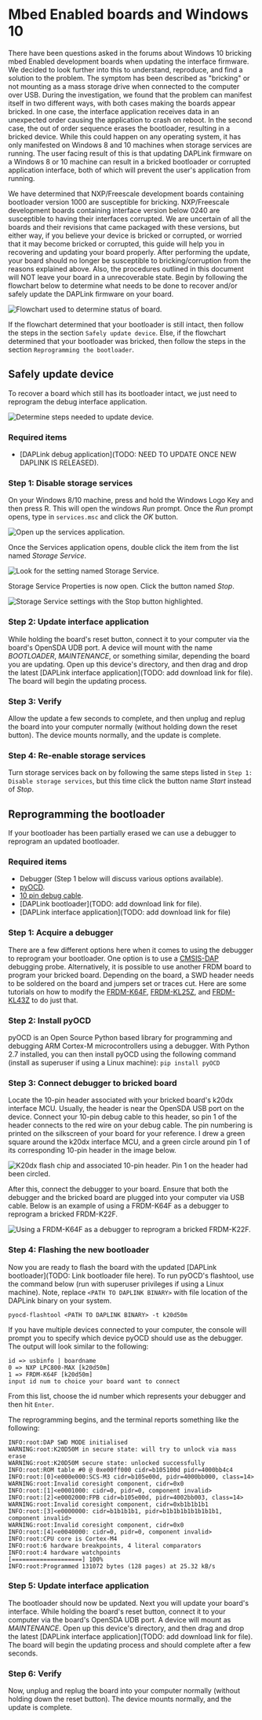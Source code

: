 # Mbed Enabled boards and Windows 10
There have been questions asked in the forums about Windows 10 bricking mbed Enabled development boards when updating the interface firmware. We decided to look further into this to understand, reproduce, and find a solution to the problem. The symptom has been described as "bricking" or not mounting as a mass storage drive when connected to the computer over USB. During the investigation, we found that the problem can manifest itself in two different ways, with both cases making the boards appear bricked. In one case, the interface application receives data in an unexpected order causing the application to crash on reboot. In the second case, the out of order sequence erases the bootloader, resulting in a bricked device. While this could happen on any operating system, it has only manifested on Windows 8 and 10 machines when storage services are running. The user facing result of this is that updating DAPLink firmware on a Windows 8 or 10 machine can result in a bricked bootloader or corrupted application interface, both of which will prevent the user's application from running.

We have determined that NXP/Freescale development boards containing bootloader version 1000 are susceptible for bricking. NXP/Freescale development boards containing interface version below 0240 are susceptible to having their interfaces corrupted. We are uncertain of all the boards and their revisions that came packaged with these versions, but either way, if you believe your device is bricked or corrupted, or worried that it may become bricked or corrupted, this guide will help you in recovering and updating your board properly. After performing the update, your board should no longer be susceptible to bricking/corruption from the reasons explained above. Also, the procedures outlined in this document will NOT leave your board in a unrecoverable state. Begin by following the flowchart below to determine what needs to be done to recover and/or safely update the DAPLink firmware on your board.

![](images/flowchart.png "Flowchart used to determine status of board.")

If the flowchart determined that your bootloader is still intact, then follow the steps in the section `Safely update device`. Else, if the flowchart determined that your bootloader was bricked, then follow the steps in the section `Reprogramming the bootloader`.

## Safely update device
To recover a board which still has its bootloader intact, we just need to reprogram the debug interface application.

![](images/os_flowchart.png "Determine steps needed to update device.")

### Required items
* [DAPLink debug application](TODO: NEED TO UPDATE ONCE NEW DAPLINK IS RELEASED).

### Step 1: Disable storage services
On your Windows 8/10 machine, press and hold the Windows Logo Key and then press R. This will open the windows _Run_ prompt. Once the _Run_ prompt opens, type in ```services.msc``` and click the _OK_ button.

![](images/run.png "Open up the services application.")

Once the Services application opens, double click the item from the list named _Storage Service_.  

![](images/services.png "Look for the setting named Storage Service.")

Storage Service Properties is now open. Click the button named _Stop_.

![](images/stop.png "Storage Service settings with the Stop button highlighted.")

### Step 2: Update interface application
While holding the board's reset button, connect it to your computer via the board's OpenSDA UDB port. A device will mount with the name _BOOTLOADER_, _MAINTENANCE_, or something similar, depending the board you are updating. Open up this device's directory, and then drag and drop the latest [DAPLink interface application](TODO: add download link for file). The board will begin the updating process.

### Step 3: Verify
Allow the update a few seconds to complete, and then unplug and replug the board into your computer normally (without holding down the reset button). The device mounts normally, and the update is complete.

### Step 4: Re-enable storage services
Turn storage services back on by following the same steps listed in ```Step 1: Disable storage services```, but this time click the button name _Start_ instead of _Stop_.

## Reprogramming the bootloader
If your bootloader has been partially erased we can use a debugger to reprogram an updated bootloader.

### Required items
* Debugger (Step 1 below will discuss various options available).
* [pyOCD](https://github.com/mbedmicro/pyOCD).
* [10 pin debug cable](https://www.adafruit.com/product/1675).
* [DAPLink bootloader](TODO: add download link for file).
* [DAPLink interface application](TODO: add download link for file)

### Step 1: Acquire a debugger
There are a few different options here when it comes to using the debugger to reprogram your bootloader. One option is to use a [CMSIS-DAP](https://developer.mbed.org/platforms/SWDAP-LPC11U35/) debugging probe. Alternatively, it is possible to use another FRDM board to program your bricked board. Depending on the board, a SWD header needs to be soldered on the board and jumpers set or traces cut. Here are some tutorials on how to modify the [FRDM-K64F](https://mcuoneclipse.com/2015/09/08/using-frdm-k64f-board-to-debug-another-kinetis-board/), [FRDM-KL25Z](https://mcuoneclipse.com/2013/04/21/using-the-freedom-board-as-jtag-programmer/), and [FRDM-KL43Z](https://mcuoneclipse.com/2015/08/19/using-the-freescale-freedom-frdm-kl43z-to-debug-other-boards/) to do just that.

### Step 2: Install pyOCD
pyOCD is an Open Source Python based library for programming and debugging ARM Cortex-M microcontrollers using a debugger. With Python 2.7 installed, you can then install pyOCD using the following command (install as superuser if using a Linux machine):
`pip install pyOCD`

### Step 3: Connect debugger to bricked board
Locate the 10-pin header associated with your bricked board's k20dx interface MCU. Usually, the header is near the OpenSDA USB port on the device. Connect your 10-pin debug cable to this header, so pin 1 of the header connects to the red wire on your debug cable. The pin numbering is printed on the silkscreen of your board for your reference. I drew a green square around the k20dx interface MCU, and a green circle around pin 1 of its corresponding 10-pin header in the image below.

![](images/header.png "K20dx flash chip and associated 10-pin header. Pin 1 on the header had been circled.")

After this, connect the debugger to your board. Ensure that both the debugger and the bricked board are plugged into your computer via USB cable. Below is an example of using a FRDM-K64F as a debugger to reprogram a bricked FRDM-K22F.

![](images/connected.png "Using a FRDM-K64F as a debugger to reprogram a bricked FRDM-K22F.")

### Step 4: Flashing the new bootloader
Now you are ready to flash the board with the updated [DAPLink bootloader](TODO: Link bootloader file here). To run pyOCD's flashtool, use the command below (run with superuser privileges if using a Linux machine). Note, replace `<PATH TO DAPLINK BINARY>` with file location of the DAPLink binary on your system.

`pyocd-flashtool <PATH TO DAPLINK BINARY> -t k20d50m`

If you have multiple devices connected to your computer, the console will prompt you to specify which device pyOCD should use as the debugger. The output will look similar to the following:
```
id => usbinfo | boardname
0 => NXP LPC800-MAX [k20d50m]
1 => FRDM-K64F [k20d50m]
input id num to choice your board want to connect
```
From this list, choose the id number which represents your debugger and then hit `Enter`.

The reprogramming begins, and the terminal reports something like the following:

```
INFO:root:DAP SWD MODE initialised
WARNING:root:K20D50M in secure state: will try to unlock via mass erase
WARNING:root:K20D50M secure state: unlocked successfully
INFO:root:ROM table #0 @ 0xe00ff000 cidr=b105100d pidr=4000bb4c4
INFO:root:[0]<e000e000:SCS-M3 cidr=b105e00d, pidr=4000bb000, class=14>
WARNING:root:Invalid coresight component, cidr=0x0
INFO:root:[1]<e0001000: cidr=0, pidr=0, component invalid>
INFO:root:[2]<e0002000:FPB cidr=b105e00d, pidr=4002bb003, class=14>
WARNING:root:Invalid coresight component, cidr=0xb1b1b1b1
INFO:root:[3]<e0000000: cidr=b1b1b1b1, pidr=b1b1b1b1b1b1b1b1, component invalid>
WARNING:root:Invalid coresight component, cidr=0x0
INFO:root:[4]<e0040000: cidr=0, pidr=0, component invalid>
INFO:root:CPU core is Cortex-M4
INFO:root:6 hardware breakpoints, 4 literal comparators
INFO:root:4 hardware watchpoints
[====================] 100%
INFO:root:Programmed 131072 bytes (128 pages) at 25.32 kB/s

```

### Step 5: Update interface application
The bootloader should now be updated. Next you will update your board's interface. While holding the board's reset button, connect it to your computer via the board's OpenSDA UDB port. A device will mount as _MAINTENANCE_. Open up this device's directory, and then drag and drop the latest [DAPLink interface application](TODO: add download link for file). The board will begin the updating process and should complete after a few seconds.

### Step 6: Verify
Now, unplug and replug the board into your computer normally (without holding down the reset button). The device mounts normally, and the update is complete.
